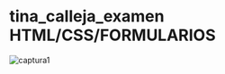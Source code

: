 # tina_calleja_examen HTML/CSS/FORMULARIOS
![captura1](https://github.com/usertina/tina_calleja_examen/assets/124672039/a07bfc0d-b7a0-4c8e-b465-8d1b28f079b3)
